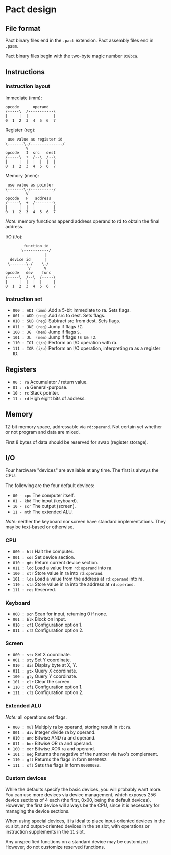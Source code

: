 # Pact design

## File format

Pact binary files end in the `.pact` extension. Pact assembly files end in `.pasm`.

Pact binary files begin with the two-byte magic number `0x8bca`.

## Instructions

### Instruction layout

Immediate (imm):

```
opcode      operand
/-----\  /-----------\
|     |  |           |
0  1  2  3  4  5  6  7
```

Register (reg):

```
 use value as register id
\-------\-/--------------/
         V
opcode   I  src   dest
/-----\  +  /--\  /--\
|     |  |  |  |  |  |
0  1  2  3  4  5  6  7
```

Memory (mem):

```
 use value as pointer
\-------\-/----------/
         V
opcode   P   address
/-----\  +  /--------\
|     |  |  |        |
0  1  2  3  4  5  6  7
```

*Note:* memory functions append address operand to rd to obtain the final address.

I/O (i/o):

```
        function id
       \-----------/
                 |
  device id      |
 \-------\-/    \-/
          V      V
opcode   dev    func
/-----\  /--\  /-----\
|     |  |  |  |     |
0  1  2  3  4  5  6  7
```

### Instruction set

- `000 : ADI (imm)` Add a 5-bit immediate to ra. Sets flags.
- `001 : ADD (reg)` Add src to dest. Sets flags.
- `010 : SUB (reg)` Subtract src from dest. Sets flags.
- `011 : JNE (reg)` Jump if flags `!Z`.
- `100 : JG  (mem)` Jump if flags `S`.
- `101 : JL  (mem)` Jump if flags `!S && !Z`.
- `110 : IOI (i/o)` Perform an I/O operation with ra.
- `111 : IOR (i/o)` Perform an I/O operation, interpreting ra as a register ID.

## Registers

- `00 : ra` Accumulator / return value.
- `01 : rb` General-purpose.
- `10 : rc` Stack pointer.
- `11 : rd` High eight bits of address.

## Memory

12-bit memory space, addressable via `rd:operand`. Not certain yet whether or not program and data are mixed.

First 8 bytes of data should be reserved for swap (register storage).

## I/O

Four hardware "devices" are available at any time. The first is always the CPU.

The following are the four default devices:

- `00 - cpu` The computer itself.
- `01 - kbd` The input (keyboard).
- `10 - scr` The output (screen).
- `11 - mth` The extended ALU.

*Note:* neither the keyboard nor screen have standard implementations. They may be text-based or otherwise.

### CPU

- `000 : hlt` Halt the computer.
- `001 : sds` Set device section.
- `010 : gds` Return current device section.
- `011 : lod` Load a value from `rd:operand` into ra.
- `100 : str` Store value in ra into `rd:operand`.
- `101 : lda` Load a value from the address at `rd:operand` into ra.
- `110 : sta` Store value in ra into the address at `rd:operand`.
- `111 : res` Reserved.

### Keyboard

- `000 : scn` Scan for input, returning 0 if none.
- `001 : blk` Block on input.
- `010 : cf1` Configuration option 1.
- `011 : cf2` Configuration option 2.

### Screen

- `000 : stx` Set X coordinate.
- `001 : sty` Set Y coordinate.
- `010 : dis` Display byte at X, Y.
- `011 : gtx` Query X coordinate.
- `100 : gty` Query Y coordinate.
- `101 : clr` Clear the screen.
- `110 : cf1` Configuration option 1.
- `111 : cf2` Configuration option 2.

### Extended ALU

*Note:* all operations set flags.

- `000 : mul` Multiply ra by operand, storing result in `rb:ra`.
- `001 : div` Integer divide ra by operand.
- `010 : and` Bitwise AND ra and operand.
- `011 : bor` Bitwise OR ra and operand.
- `100 : xor` Bitwise XOR ra and operand.
- `101 : neg` Returns the negative of the number via two's complement.
- `110 : gfl` Returns the flags in form `000000SZ`.
- `111 : sfl` Sets the flags in form `000000SZ`.

### Custom devices

While the defaults specify the basic devices, you will probably want more. You can use more devices via device management,
which exposes 256 device sections of 4 each (the first, 0x00, being the default devices). However, the first device will
always be the CPU, since it is necessary for managing the device sections.

When using special devices, it is ideal to place input-oriented devices in the `01` slot, and output-oriented devices in
the `10` slot, with operations or instruction supplements in the `11` slot.

Any unspecified functions on a standard device may be customized. However, do not customize reserved functions.


